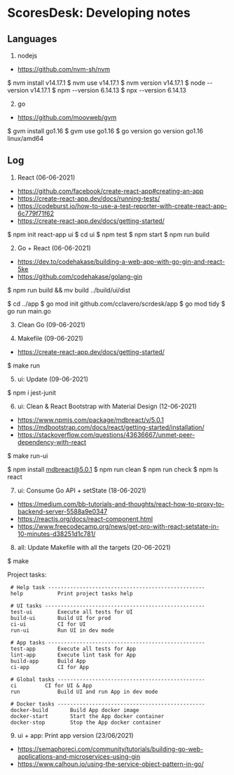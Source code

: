# ScoresDesk: Developing notes

## Languages

1. nodejs

- https://github.com/nvm-sh/nvm

$ nvm install v14.17.1
$ nvm use v14.17.1
$ nvm version
v14.17.1
$ node --version
v14.17.1
$ npm --version
6.14.13
$ npx --version
6.14.13

2. go

- https://github.com/moovweb/gvm

$ gvm install go1.16
$ gvm use go1.16
$ go version
go version go1.16 linux/amd64

## Log

1. React (06-06-2021)

- https://github.com/facebook/create-react-app#creating-an-app
- https://create-react-app.dev/docs/running-tests/
- https://codeburst.io/how-to-use-a-test-reporter-with-create-react-app-6c779f71f62
- https://create-react-app.dev/docs/getting-started/

$ npm init react-app ui
$ cd ui
$ npm test
$ npm start
$ npm run build

2. Go + React (06-06-2021)

- https://dev.to/codehakase/building-a-web-app-with-go-gin-and-react-5ke
- https://github.com/codehakase/golang-gin

$ npm run build && mv build ../build/ui/dist

$ cd ../app
$ go mod init github.com/cclavero/scrdesk/app
$ go mod tidy
$ go run main.go

3. Clean Go (09-06-2021)

4. Makefile (09-06-2021)

- https://create-react-app.dev/docs/getting-started/

$ make run

5. ui: Update (09-06-2021)

$ npm i jest-junit

6. ui: Clean & React Bootstrap with Material Design (12-06-2021)

- https://www.npmjs.com/package/mdbreact/v/5.0.1
- https://mdbootstrap.com/docs/react/getting-started/installation/
- https://stackoverflow.com/questions/43636667/unmet-peer-dependency-with-react

$ make run-ui

$ npm install mdbreact@5.0.1
$ npm run clean
$ npm run check
$ npm ls react

7. ui: Consume Go API + setState (18-06-2021)

- https://medium.com/bb-tutorials-and-thoughts/react-how-to-proxy-to-backend-server-5588a9e0347
- https://reactjs.org/docs/react-component.html
- https://www.freecodecamp.org/news/get-pro-with-react-setstate-in-10-minutes-d38251d1c781/

8. all: Update Makefile with all the targets (20-06-2021)

$ make

 Project tasks:

	 # Help task --------------------------------------------------
	 help			Print project tasks help
	
	 # UI tasks ---------------------------------------------------
	 test-ui		Execute all tests for UI
	 build-ui		Build UI for prod
	 ci-ui			CI for UI
	 run-ui			Run UI in dev mode
	
	 # App tasks --------------------------------------------------
	 test-app		Execute all tests for App
	 lint-app		Execute lint task for App
	 build-app		Build App
	 ci-app			CI for App
	
	 # Global tasks -----------------------------------------------
	 ci			CI for UI & App
	 run			Build UI and run App in dev mode
	
	 # Docker tasks -----------------------------------------------
	 docker-build 		Build App docker image
	 docker-start		Start the App docker container
	 docker-stop		Stop the App docker container

9. ui + app: Print app version (23/06/2021)

- https://semaphoreci.com/community/tutorials/building-go-web-applications-and-microservices-using-gin
- https://www.calhoun.io/using-the-service-object-pattern-in-go/



